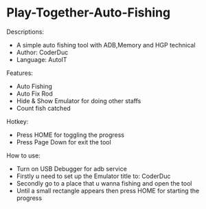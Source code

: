 # Play-Together-Auto-Fishing
Descriptions:
- A simple auto fishing tool with ADB,Memory and HGP technical
- Author: CoderDuc
- Language: AutoIT

Features:
- Auto Fishing
- Auto Fix Rod
- Hide & Show Emulator for doing other staffs
- Count fish catched

Hotkey:
- Press HOME for toggling the progress
- Press Page Down for exit the tool

How to use:
- Turn on USB Debugger for adb service
- Firstly u need to set up the Emulator title to: CoderDuc
- Secondly go to a place that u wanna fishing and open the tool
- Until a small rectangle appears then press HOME for starting the progress
